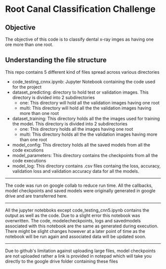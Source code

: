 # Root Canal Classification Challenge

## Objective
The objective of this code is to classify dental x-ray imges as having one ore more than one root.

## Understanding the file structure
This repo contains 5 different kind of files spread across various directories

 - code_testing_cnnx.ipynb: Jupyter Notebook containing the code used for the project
 - dataset_predicting: directory to hold test or validation images. This directory is divided into 2 subdirectories
    - one: This directory will hold all the validation images having one root
    - multi: This directory will hold all the the validation images having more than one root
-  dataset_training: This directory holds all the the images used for training the model. This directory is divided into 2 subdirectories
    - one: This directory holds all the images having one root
    - multi: This directory holds all the the validation images having more than one root
- model_config: This directory holds all the saved models from all the code excutions
- model_parameters: This directory contains the checkpoints from all the code executions
- model_log: This directory contains .csv files containg the loss, accuracy, validation loss and validation accuracy data for all the models.

---
The code was run on google collab to reduce run time. All the callbacks, model checkpoints and saved models were originally generated in google drive and are transferred here.

---
All the jupyter notebboks except code_testing_cnn5.ipynb contains the output as well as the code. Due to a slight error this notebook was overwritten. The code, modelecheckpoints, logs and savedmodels associated with this notebook are the same as generated during execution. There might be slight changes however at a later point of time as the notebook will be run again and associated data will be updated soon.

---
Due to github's limitation against uploading large files, model checkpoints are not uploaded rather a link is provided in notepad which will take you directly to the google drive folder containing these files